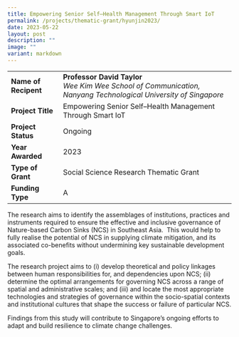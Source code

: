 ```yaml
---
title: Empowering Senior Self–Health Management Through Smart IoT
permalink: /projects/thematic-grant/hyunjin2023/
date: 2023-05-22
layout: post
description: ""
image: ""
variant: markdown
---
```

|  |  |
|---|---|
| **Name of Recipent** | **Professor David Taylor**<br>_Wee Kim Wee School of Communication, Nanyang Technological University of Singapore_|
| **Project Title** | Empowering Senior Self–Health Management Through Smart IoT |
| **Project Status** | Ongoing |
| **Year Awarded** | 2023 |
| **Type of Grant** | Social Science Research Thematic Grant |
|**Funding Type** | A |

The research aims to identify the assemblages of institutions, practices and instruments required to ensure the effective and inclusive governance of Nature-based Carbon Sinks (NCS) in Southeast Asia.&nbsp; This would help to fully realise the potential of NCS in supplying climate mitigation, and its associated co-benefits without undermining key sustainable development goals.

The research project aims to (i) develop theoretical and policy linkages between human responsibilities for, and dependencies upon NCS; (ii) determine the optimal arrangements for governing NCS across a range of spatial and administrative scales; and (iii) and locate the most appropriate technologies and strategies of governance within the socio-spatial contexts and institutional cultures that shape the success or failure of particular NCS.  

Findings from this study will contribute to Singapore’s ongoing efforts to adapt and build resilience to climate change challenges.
